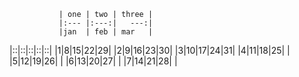                | one | two | three |
               |:--- |:---:|   ---:|
               |jan  | feb | mar   |
|::|::|::|::|::|
|1|8|15|22|29|
|2|9|16|23|30|
|3|10|17|24|31|
|4|11|18|25|  |
|5|12|19|26|  |
|6|13|20|27|  |
|7|14|21|28|  |

